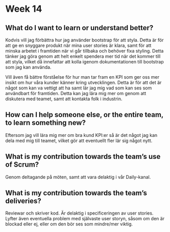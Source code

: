 # Week 14

## What do I want to learn or understand better?
Kodvis vill jag förbättra hur jag använder bootstrap för att styla. Detta är för att ge en snyggare produkt när mina user stories är klara, samt för att minska arbetet i framtiden när vi går tillbaka och behöver fixa styling. Detta tänker jag göra genom att helt enkelt spendera mer tid när det kommer till att styla, vilket då innefattar att kolla igenom dokumentationen till bootstrap som jag kan använda. 

Vill även få bättre förståelse för hur man tar fram en KPI som ger oss mer insikt om hur våra kunder känner kring utvecklingen. Detta är för att det är något som kan va vettigt att ha samt lär jag mig vad som kan ses som användbart för framtiden. Detta kan jag lära mig mer om genom att diskutera med teamet, samt att kontakta folk i industrin.


## How can I help someone else, or the entire team, to learn something new?
Eftersom jag vill lära mig mer om bra kund KPI:er så är det något jag kan dela med mig till teamet, vilket gör att eventuellt fler lär sig något nytt.

## What is my contribution towards the team’s use of Scrum?
Genom deltagande på möten, samt att vara delaktig i vår Daily-kanal. 

## What is my contribution towards the team’s deliveries?
Reviewar och skriver kod. Är delaktig i specificeringen av user stories. Lyfter även eventuella problem med självaste user storyn, såsom om den är blockad eller ej, eller om den bör ses som mindre/mer viktig.
